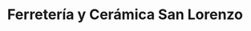 ---
title: "Ferretería y Cerámica San Lorenzo"
url: /ayacucho/ferreteria-y-ceramica-san-lorenzo/
shop: Allgemein
---
